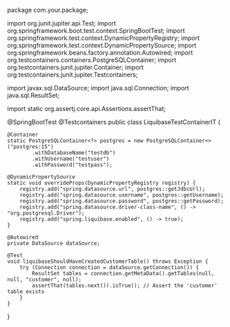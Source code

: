 package com.your.package;

import org.junit.jupiter.api.Test;
import org.springframework.boot.test.context.SpringBootTest;
import org.springframework.test.context.DynamicPropertyRegistry;
import org.springframework.test.context.DynamicPropertySource;
import org.springframework.beans.factory.annotation.Autowired;
import org.testcontainers.containers.PostgreSQLContainer;
import org.testcontainers.junit.jupiter.Container;
import org.testcontainers.junit.jupiter.Testcontainers;

import javax.sql.DataSource;
import java.sql.Connection;
import java.sql.ResultSet;

import static org.assertj.core.api.Assertions.assertThat;

@SpringBootTest
@Testcontainers
public class LiquibaseTestContainerIT {

    @Container
    static PostgreSQLContainer<?> postgres = new PostgreSQLContainer<>("postgres:15")
            .withDatabaseName("testdb")
            .withUsername("testuser")
            .withPassword("testpass");

    @DynamicPropertySource
    static void overrideProps(DynamicPropertyRegistry registry) {
        registry.add("spring.datasource.url", postgres::getJdbcUrl);
        registry.add("spring.datasource.username", postgres::getUsername);
        registry.add("spring.datasource.password", postgres::getPassword);
        registry.add("spring.datasource.driver-class-name", () -> "org.postgresql.Driver");
        registry.add("spring.liquibase.enabled", () -> true);
    }

    @Autowired
    private DataSource dataSource;

    @Test
    void liquibaseShouldHaveCreatedCustomerTable() throws Exception {
        try (Connection connection = dataSource.getConnection()) {
            ResultSet tables = connection.getMetaData().getTables(null, null, "customer", null);
            assertThat(tables.next()).isTrue(); // Assert the 'customer' table exists
        }
    }
}
